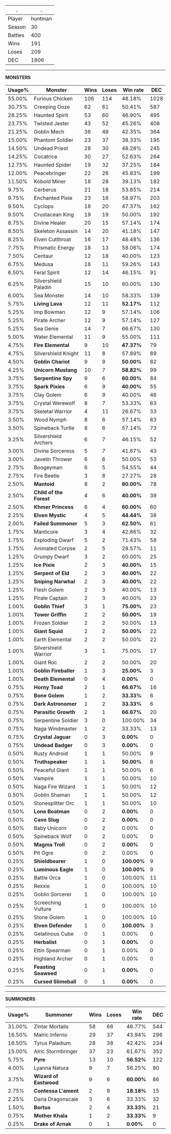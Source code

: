 .|.
|-|-
Player|huntman
Season|30
Battles|400
Wins|191
Loses|209
DEC|1806

---
**MONSTERS**

Usage%|Monster|Wins|Loses|Win rate|DEC|
-|-|-|-|-|-|
55.00%|Furious Chicken|106|114|48.18%|1028|
30.75%|Creeping Ooze|62|61|50.41%|587|
28.25%|Haunted Spirit|53|60|46.90%|495|
23.75%|Twisted Jester|43|52|45.26%|408|
21.25%|Goblin Mech|36|49|42.35%|364|
15.00%|Phantom Soldier|23|37|38.33%|195|
14.50%|Undead Priest|28|30|48.28%|245|
14.25%|Cocatrice|30|27|52.63%|264|
12.75%|Haunted Spider|19|32|37.25%|184|
12.00%|Peacebringer|22|26|45.83%|199|
11.50%|Kobold Miner|18|28|39.13%|182|
9.75%|Cerberus|21|18|53.85%|214|
9.75%|Enchanted Pixie|23|16|58.97%|203|
9.50%|Cyclops|18|20|47.37%|162|
9.50%|Crustacean King|19|19|50.00%|192|
8.75%|Divine Healer|20|15|57.14%|174|
8.50%|Skeleton Assassin|14|20|41.18%|147|
8.25%|Elven Cutthroat|16|17|48.48%|136|
7.75%|Prismatic Energy|18|13|58.06%|174|
7.50%|Centaur|12|18|40.00%|123|
6.75%|Medusa|16|11|59.26%|143|
6.50%|Feral Spirit|12|14|46.15%|91|
6.25%|Silvershield Paladin|15|10|60.00%|130|
6.00%|Sea Monster|14|10|58.33%|139|
5.75%|**Living Lava**|12|11|**52.17%**|112|
5.25%|Imp Bowman|12|9|57.14%|106|
5.25%|Pirate Archer|12|9|57.14%|127|
5.25%|Sea Genie|14|7|66.67%|130|
5.00%|Water Elemental|11|9|55.00%|111|
4.75%|**Fire Elemental**|9|10|**47.37%**|79|
4.75%|Silvershield Knight|11|8|57.89%|89|
4.50%|**Goblin Chariot**|9|9|**50.00%**|82|
4.25%|**Unicorn Mustang**|10|7|**58.82%**|99|
3.75%|**Serpentine Spy**|9|6|**60.00%**|84|
3.75%|**Spark Pixies**|6|9|**40.00%**|55|
3.75%|Clay Golem|6|9|40.00%|46|
3.75%|Crystal Werewolf|8|7|53.33%|63|
3.75%|Skeletal Warrior|4|11|26.67%|33|
3.50%|Wood Nymph|8|6|57.14%|83|
3.50%|Spineback Turtle|8|6|57.14%|73|
3.25%|Silvershield Archers|6|7|46.15%|52|
3.00%|Divine Sorceress|5|7|41.67%|43|
3.00%|Javelin Thrower|6|6|50.00%|53|
2.75%|Boogeyman|6|5|54.55%|44|
2.75%|Fire Beetle|3|8|27.27%|28|
2.50%|**Mantoid**|8|2|**80.00%**|78|
2.50%|**Child of the Forest**|4|6|**40.00%**|39|
2.50%|**Khmer Princess**|6|4|**60.00%**|60|
2.25%|**Elven Mystic**|4|5|**44.44%**|38|
2.00%|**Failed Summoner**|5|3|**62.50%**|61|
1.75%|Manticore|3|4|42.86%|32|
1.75%|Exploding Dwarf|5|2|71.43%|58|
1.75%|Animated Corpse|2|5|28.57%|11|
1.25%|Grumpy Dwarf|3|2|60.00%|25|
1.25%|**Ice Pixie**|2|3|**40.00%**|15|
1.25%|**Serpent of Eld**|2|3|**40.00%**|22|
1.25%|**Sniping Narwhal**|2|3|**40.00%**|22|
1.25%|Flesh Golem|2|3|40.00%|13|
1.25%|Pirate Captain|2|3|40.00%|23|
1.00%|**Goblin Thief**|3|1|**75.00%**|23|
1.00%|**Tower Griffin**|2|2|**50.00%**|19|
1.00%|Frozen Soldier|2|2|50.00%|13|
1.00%|**Giant Squid**|2|2|**50.00%**|22|
1.00%|Earth Elemental|2|2|50.00%|22|
1.00%|Silvershield Warrior|3|1|75.00%|17|
1.00%|Giant Roc|2|2|50.00%|20|
1.00%|**Goblin Fireballer**|1|3|**25.00%**|3|
1.00%|**Death Elemental**|0|4|**0.00%**|0|
0.75%|**Horny Toad**|2|1|**66.67%**|16|
0.75%|**Bone Golem**|1|2|**33.33%**|6|
0.75%|**Dark Astronomer**|1|2|**33.33%**|6|
0.75%|**Parasitic Growth**|2|1|**66.67%**|20|
0.75%|Serpentine Soldier|3|0|100.00%|34|
0.75%|Naga Windmaster|1|2|33.33%|13|
0.75%|**Crystal Jaguar**|0|3|**0.00%**|0|
0.75%|**Undead Badger**|0|3|**0.00%**|0|
0.50%|Rusty Android|1|1|50.00%|9|
0.50%|**Truthspeaker**|1|1|**50.00%**|8|
0.50%|Peaceful Giant|1|1|50.00%|6|
0.50%|Vampire|1|1|50.00%|10|
0.50%|Naga Fire Wizard|1|1|50.00%|12|
0.50%|Goblin Shaman|1|1|50.00%|12|
0.50%|Stonesplitter Orc|1|1|50.00%|10|
0.50%|**Lone Boatman**|0|2|**0.00%**|0|
0.50%|**Cave Slug**|0|2|**0.00%**|0|
0.50%|Baby Unicorn|0|2|0.00%|0|
0.50%|Spineback Wolf|0|2|0.00%|0|
0.50%|**Magma Troll**|0|2|**0.00%**|0|
0.50%|Pit Ogre|0|2|0.00%|0|
0.25%|**Shieldbearer**|1|0|**100.00%**|9|
0.25%|**Luminous Eagle**|1|0|**100.00%**|9|
0.25%|Battle Orca|1|0|100.00%|11|
0.25%|Rexxie|1|0|100.00%|10|
0.25%|Goblin Sorcerer|1|0|100.00%|10|
0.25%|Screeching Vulture|1|0|100.00%|10|
0.25%|Stone Golem|1|0|100.00%|10|
0.25%|**Elven Defender**|1|0|**100.00%**|3|
0.25%|Gelatinous Cube|0|1|0.00%|0|
0.25%|**Herbalist**|0|1|**0.00%**|0|
0.25%|Ettin Spearman|0|1|0.00%|0|
0.25%|Highland Archer|0|1|0.00%|0|
0.25%|**Feasting Seaweed**|0|1|**0.00%**|0|
0.25%|**Cursed Slimeball**|0|1|**0.00%**|0|

---
**SUMMONERS**

Usage%|Summoner|Wins|Loses|Win rate|DEC|
-|-|-|-|-|-|
31.00%|Zintar Mortalis|58|66|46.77%|544|
16.50%|Malric Inferno|29|37|43.94%|296|
16.50%|Tyrus Paladium|28|38|42.42%|234|
15.00%|Alric Stormbringer|37|23|61.67%|352|
5.75%|**Pyre**|13|10|**56.52%**|122|
4.00%|Lyanna Natura|9|7|56.25%|90|
3.75%|**Wizard of Eastwood**|9|6|**60.00%**|86|
2.75%|**Contessa L'ament**|2|9|**18.18%**|15|
2.25%|Daria Dragonscale|3|6|33.33%|32|
1.50%|**Bortus**|2|4|**33.33%**|21|
0.75%|**Mother Khala**|1|2|**33.33%**|9|
0.25%|**Drake of Arnak**|0|1|**0.00%**|0|
